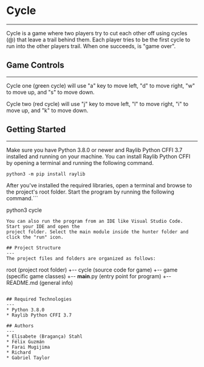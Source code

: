 # Cycle
---
Cycle is a game where two players try to cut each other off using cycles (@) 
that leave a trail behind them. Each player tries to be the first cycle to
run into the other players trail. When one succeeds, is "game over".

## Game Controls
---
Cycle one (green cycle) will use "a" key to move left, "d" to move right, "w" to move up, and "s" to move down.

Cycle two (red cycle) will use "j" key to move left, "l" to move right, "i" to move up, and "k" to move down.

## Getting Started
---
Make sure you have Python 3.8.0 or newer and Raylib Python CFFI 3.7 installed and running on your machine. You can install Raylib Python CFFI by opening a terminal and running the following command.
```
python3 -m pip install raylib
```
After you've installed the required libraries, open a terminal and browse to the project's root folder. Start the program by running the following command.```

python3 cycle 
```
You can also run the program from an IDE like Visual Studio Code. Start your IDE and open the 
project folder. Select the main module inside the hunter folder and click the "run" icon.

## Project Structure
---
The project files and folders are organized as follows:
```
root                    (project root folder)
+-- cycle              (source code for game)
  +-- game              (specific game classes)
  +-- __main__.py       (entry point for program)
+-- README.md           (general info)
```

## Required Technologies
---
* Python 3.8.0
* Raylib Python CFFI 3.7

## Authors
---
* Elisabete (Bragança) Stahl 
* Félix Guzmán
* Farai Mugijima
* Richard
* Gabriel Taylor